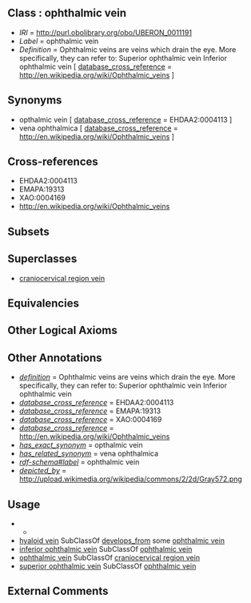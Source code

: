 
## Class : ophthalmic vein

 * *IRI* = http://purl.obolibrary.org/obo/UBERON_0011191
 * *Label* = ophthalmic vein
 * *Definition* = Ophthalmic veins are veins which drain the eye. More specifically, they can refer to: Superior ophthalmic vein Inferior ophthalmic vein [ [database_cross_reference](../../ef/oboInOwl#hasDbXref.md) = http://en.wikipedia.org/wiki/Ophthalmic_veins ]

## Synonyms

 * opthalmic vein [ [database_cross_reference](../../ef/oboInOwl#hasDbXref.md) = EHDAA2:0004113 ]
 * vena ophthalmica [ [database_cross_reference](../../ef/oboInOwl#hasDbXref.md) = http://en.wikipedia.org/wiki/Ophthalmic_veins ]

## Cross-references

 * EHDAA2:0004113
 * EMAPA:19313
 * XAO:0004169
 * http://en.wikipedia.org/wiki/Ophthalmic_veins

## Subsets


## Superclasses

 * [craniocervical region vein](../../UBERON/41/UBERON_0009141.md)

## Equivalencies


## Other Logical Axioms


## Other Annotations

 * *[definition](../../IAO/15/IAO_0000115.md)* = Ophthalmic veins are veins which drain the eye. More specifically, they can refer to: Superior ophthalmic vein Inferior ophthalmic vein
 * *[database_cross_reference](../../ef/oboInOwl#hasDbXref.md)* = EHDAA2:0004113
 * *[database_cross_reference](../../ef/oboInOwl#hasDbXref.md)* = EMAPA:19313
 * *[database_cross_reference](../../ef/oboInOwl#hasDbXref.md)* = XAO:0004169
 * *[database_cross_reference](../../ef/oboInOwl#hasDbXref.md)* = http://en.wikipedia.org/wiki/Ophthalmic_veins
 * *[has_exact_synonym](../../ym/oboInOwl#hasExactSynonym.md)* = opthalmic vein
 * *[has_related_synonym](../../ym/oboInOwl#hasRelatedSynonym.md)* = vena ophthalmica
 * *[rdf-schema#label](../../el/rdf-schema#label.md)* = ophthalmic vein
 * *[depicted_by](../../depicted/by/depicted_by.md)* = http://upload.wikimedia.org/wikipedia/commons/2/2d/Gray572.png

## Usage

 * -
 * [hyaloid vein](../../UBERON/11/UBERON_0006011.md) SubClassOf [develops_from](../../RO/02/RO_0002202.md) some [ophthalmic vein](../../UBERON/91/UBERON_0011191.md)
 * [inferior ophthalmic vein](../../UBERON/93/UBERON_0011193.md) SubClassOf [ophthalmic vein](../../UBERON/91/UBERON_0011191.md)
 * [ophthalmic vein](../../UBERON/91/UBERON_0011191.md) SubClassOf [craniocervical region vein](../../UBERON/41/UBERON_0009141.md)
 * [superior ophthalmic vein](../../UBERON/92/UBERON_0011192.md) SubClassOf [ophthalmic vein](../../UBERON/91/UBERON_0011191.md)

## External Comments

